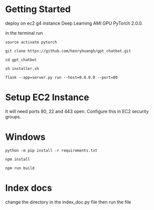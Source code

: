 # Getting Started

deploy on ec2 g4 instance Deep Learning AMI GPU PyTorch 2.0.0.

in the terminal run

`source activate pytorch`

`git clone https://github.com/henryhuangh/gpt_chatbot.git`

`cd gpt_chatbot`

`sh installer.sh`

`flask --app=server.py run --host=0.0.0.0 --port=80`

# Setup EC2 Instance

It will need ports 80, 22 and 443 open. Configure this in EC2 security groups.


# Windows

`python -m pip install -r requirements.txt`

`npm install`

`npm run build`

# Index docs
change the directory in the index_doc.py file then run the file